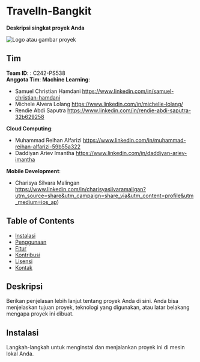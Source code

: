 # TravelIn-Bangkit

**Deskripsi singkat proyek Anda**

![Logo atau gambar proyek](link-ke-gambar)

## Tim
**Team ID**: : C242-PS538		  
**Anggota Tim**:
**Machine Learning**:
- Samuel Christian Hamdani https://www.linkedin.com/in/samuel-christian-hamdani
- Michele Alvera Lolang https://www.linkedin.com/in/michelle-lolang/
- Rendie Abdi Saputra https://www.linkedin.com/in/rendie-abdi-saputra-32b629258

**Cloud Computing**:
- Muhammad Reihan Alfarizi https://www.linkedin.com/in/muhammad-reihan-alfarizi-59b55a322
- Daddiyan Ariev Imantha https://www.linkedin.com/in/daddiyan-ariev-imantha

**Mobile Development**:
- Charisya Silvara Malingan https://www.linkedin.com/in/charisyasilvaramaligan?utm_source=share&utm_campaign=share_via&utm_content=profile&utm_medium=ios_ap)

## Table of Contents
- [Instalasi](#installation)
- [Penggunaan](#usage)
- [Fitur](#features)
- [Kontribusi](#contributing)
- [Lisensi](#license)
- [Kontak](#contact)

## Deskripsi
Berikan penjelasan lebih lanjut tentang proyek Anda di sini. Anda bisa menjelaskan tujuan proyek, teknologi yang digunakan, atau latar belakang mengapa proyek ini dibuat.

## Instalasi
Langkah-langkah untuk menginstal dan menjalankan proyek ini di mesin lokal Anda.
